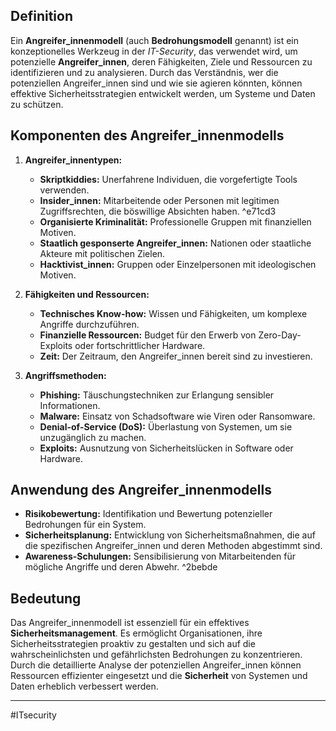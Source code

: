 ## Definition

Ein **Angreifer\_innenmodell** (auch **Bedrohungsmodell** genannt) ist ein konzeptionelles Werkzeug in der *IT-Security*, das verwendet wird, um potenzielle **Angreifer\_innen**, deren Fähigkeiten, Ziele und Ressourcen zu identifizieren und zu analysieren. Durch das Verständnis, wer die potenziellen Angreifer\_innen sind und wie sie agieren könnten, können effektive Sicherheitsstrategien entwickelt werden, um Systeme und Daten zu schützen.

## Komponenten des Angreifer\_innenmodells

1. **Angreifer\_innentypen:**
   - **Skriptkiddies:** Unerfahrene Individuen, die vorgefertigte Tools verwenden.
   - **Insider\_innen:** Mitarbeitende oder Personen mit legitimen Zugriffsrechten, die böswillige Absichten haben. ^e71cd3
   - **Organisierte Kriminalität:** Professionelle Gruppen mit finanziellen Motiven.
   - **Staatlich gesponserte Angreifer\_innen:** Nationen oder staatliche Akteure mit politischen Zielen.
   - **Hacktivist\_innen:** Gruppen oder Einzelpersonen mit ideologischen Motiven.

2. **Fähigkeiten und Ressourcen:**
   - **Technisches Know-how:** Wissen und Fähigkeiten, um komplexe Angriffe durchzuführen.
   - **Finanzielle Ressourcen:** Budget für den Erwerb von Zero-Day-Exploits oder fortschrittlicher Hardware.
   - **Zeit:** Der Zeitraum, den Angreifer\_innen bereit sind zu investieren.

3. **Angriffsmethoden:**
   - **Phishing:** Täuschungstechniken zur Erlangung sensibler Informationen.
   - **Malware:** Einsatz von Schadsoftware wie Viren oder Ransomware.
   - **Denial-of-Service (DoS):** Überlastung von Systemen, um sie unzugänglich zu machen.
   - **Exploits:** Ausnutzung von Sicherheitslücken in Software oder Hardware.

## Anwendung des Angreifer\_innenmodells

- **Risikobewertung:** Identifikation und Bewertung potenzieller Bedrohungen für ein System.
- **Sicherheitsplanung:** Entwicklung von Sicherheitsmaßnahmen, die auf die spezifischen Angreifer\_innen und deren Methoden abgestimmt sind.
- **Awareness-Schulungen:** Sensibilisierung von Mitarbeitenden für mögliche Angriffe und deren Abwehr. ^2bebde

## Bedeutung

Das Angreifer\_innenmodell ist essenziell für ein effektives **Sicherheitsmanagement**. Es ermöglicht Organisationen, ihre Sicherheitsstrategien proaktiv zu gestalten und sich auf die wahrscheinlichsten und gefährlichsten Bedrohungen zu konzentrieren. Durch die detaillierte Analyse der potenziellen Angreifer\_innen können Ressourcen effizienter eingesetzt und die **Sicherheit** von Systemen und Daten erheblich verbessert werden.

---

#ITsecurity

